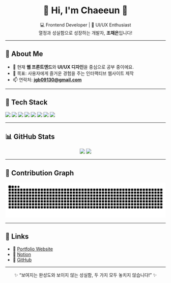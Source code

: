 <h1 align="center">🌸 Hi, I'm Chaeeun 🌸</h1>
<p align="center">
  💻 Frontend Developer | 🎨 UI/UX Enthusiast <br/>
  열정과 성실함으로 성장하는 개발자, <b>조채은</b>입니다!
</p>

---

## 🌷 About Me
- 🌱 현재 **웹 프론트엔드**와 **UI/UX 디자인**을 중심으로 공부 중이에요.  
- 🎯 목표: 사용자에게 즐거운 경험을 주는 인터랙티브 웹사이트 제작  
- 📫 연락처: **jgb09130@gmail.com**

---

## 💖 Tech Stack
<p>
  <!-- 언어 -->
  <img src="https://img.shields.io/badge/HTML5-FF6BA1?style=for-the-badge&logo=html5&logoColor=white"/>
  <img src="https://img.shields.io/badge/CSS3-FE98DA?style=for-the-badge&logo=css3&logoColor=white"/>
  <img src="https://img.shields.io/badge/JavaScript-FFC1E3?style=for-the-badge&logo=javascript&logoColor=black"/>
  <img src="https://img.shields.io/badge/Python-FE98DA?style=for-the-badge&logo=python&logoColor=white"/>
  
  <!-- 툴 -->
  <img src="https://img.shields.io/badge/Figma-FF6BA1?style=for-the-badge&logo=figma&logoColor=white"/>
  <img src="https://img.shields.io/badge/Photoshop-FE98DA?style=for-the-badge&logo=adobephotoshop&logoColor=white"/>
  <img src="https://img.shields.io/badge/Illustrator-FFB6C1?style=for-the-badge&logo=adobeillustrator&logoColor=white"/>
  <img src="https://img.shields.io/badge/GitHub-FF6BA1?style=for-the-badge&logo=github&logoColor=white"/>
</p>

---

## 📊 GitHub Stats
<p align="center">
  <img src="https://github-readme-stats.vercel.app/api?username=ouo4025&show_icons=true&title_color=FE98DA&icon_color=FF6BA1&text_color=FFB6C1&bg_color=141321" height="160px"/>
  <img src="https://github-readme-stats.vercel.app/api/top-langs/?username=ouo4025&layout=compact&title_color=FE98DA&text_color=FFC1E3&bg_color=141321" height="160px"/>
</p>

---


  ## 🐍 Contribution Graph
![snake gif](https://github.com/ouo4025/ouo4025/blob/output/github-contribution-grid-snake.svg)



---

## 🔗 Links
- 💼 [Portfolio Website](https://ouo4025.github.io/portfolio_ver3/)  
- 📒 [Notion](https://www.notion.so/19fc035d655d80fca229e63fdc51a737?v=19fc035d655d818da09c000c512252ca)  
- 🐙 [GitHub](https://github.com/ouo4025)  

---

<p align="center">✨ “보여지는 완성도와 보이지 않는 성실함, 두 가지 모두 놓치지 않습니다!” ✨</p>
